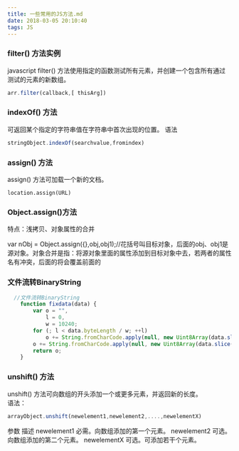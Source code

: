 ```yaml
---
title: 一些常用的JS方法.md
date: 2018-03-05 20:10:40
tags: JS
---
```


###  filter() 方法实例
javascript filter() 方法使用指定的函数测试所有元素，并创建一个包含所有通过测试的元素的新数组。

```js
arr.filter(callback,[ thisArg])
```
### indexOf() 方法
可返回某个指定的字符串值在字符串中首次出现的位置。
语法

```js
stringObject.indexOf(searchvalue,fromindex)
```
### assign() 方法
assign() 方法可加载一个新的文档。

```
location.assign(URL)
```
### Object.assign()方法
特点：浅拷贝、对象属性的合并

var nObj = Object.assign({},obj,obj1);//花括号叫目标对象，后面的obj、obj1是源对象。对象合并是指：将源对象里面的属性添加到目标对象中去，若两者的属性名有冲突，后面的将会覆盖前面的

### 文件流转BinaryString


```js
  //文件流转BinaryString
    function fixdata(data) {
        var o = "",
            l = 0,
            w = 10240;
        for (; l < data.byteLength / w; ++l)
            o += String.fromCharCode.apply(null, new Uint8Array(data.slice(l * w, l * w + w)));
        o += String.fromCharCode.apply(null, new Uint8Array(data.slice(l * w)));
        return o;
    }

```
### unshift() 方法
unshift() 方法可向数组的开头添加一个或更多元素，并返回新的长度。    
语法：


```js
arrayObject.unshift(newelement1,newelement2,....,newelementX)
```

参数	描述
newelement1	必需。向数组添加的第一个元素。
newelement2	可选。向数组添加的第二个元素。
newelementX	可选。可添加若干个元素。


